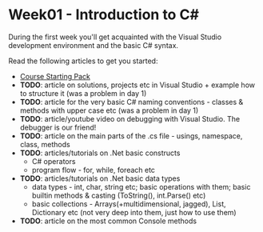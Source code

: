 # Week01 - Introduction to C# #

During the first week you'll get acquainted with the Visual Studio development environment and the basic C# syntax.

Read the following articles to get you started:

* [Course Starting Pack](https://github.com/HackBulgaria/Programming101-CSharp/blob/master/0-Start-Here/README.md)
* **TODO**: article on solutions, projects etc in Visual Studio + example how to structure it (was a problem in day 1)
* **TODO**: article for the very basic C# naming conventions - classes & methods with upper case etc (was a problem in day 1)
* **TODO**: article/youtube video on debugging with Visual Studio. The debugger is our friend!
* **TODO**: article on the main parts of the .cs file - usings, namespace, class, methods
* **TODO**: articles/tutorials on .Net basic constructs
  * C# operators
  * program flow - for, while, foreach etc
* **TODO**: articles/tutorials on .Net basic data types
  * data types - int, char, string etc; basic operations with them; basic builtin methods & casting (ToString(), int.Parse() etc)
  * basic collections - Arrays(+multidimensional, jagged),  List, Dictionary etc (not very deep into them, just how to use them)
* **TODO**: article on the most common Console methods
